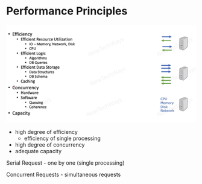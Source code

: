 # Performance Principles

![Alt text](image-1.png)


- high degree of efficiency
  - efficiency of single processing
- high degree of concurrency
- adequate capacity



Serial Request - one by one (single processing)
 
Concurrent Requests - simultaneous requests